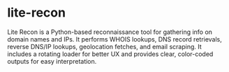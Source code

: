 # lite-recon
Lite Recon is a Python-based reconnaissance tool for gathering info on domain names and IPs. It performs WHOIS lookups, DNS record retrievals, reverse DNS/IP lookups, geolocation fetches, and email scraping. It includes a rotating loader for better UX and provides clear, color-coded outputs for easy interpretation.

